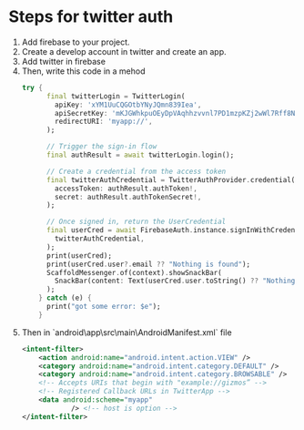 # Steps for twitter auth

<ol>
<li>Add firebase to your project.</li>
<li>Create a develop account in twitter and create an app.</li>
<li>Add twitter in firebase</li>
<li>Then, write this code in a mehod</li>

```dart
try {
      final twitterLogin = TwitterLogin(
        apiKey: 'xYM1UuCQGOtbYNyJQmn839Iea',
        apiSecretKey: 'mKJGWhkpuOEyDpVAqhhzvvnl7PD1mzpKZj2wWl7Rff8NrBPxFE',
        redirectURI: 'myapp://',
      );

      // Trigger the sign-in flow
      final authResult = await twitterLogin.login();

      // Create a credential from the access token
      final twitterAuthCredential = TwitterAuthProvider.credential(
        accessToken: authResult.authToken!,
        secret: authResult.authTokenSecret!,
      );

      // Once signed in, return the UserCredential
      final userCred = await FirebaseAuth.instance.signInWithCredential(
        twitterAuthCredential,
      );
      print(userCred);
      print(userCred.user?.email ?? "Nothing is found");
      ScaffoldMessenger.of(context).showSnackBar(
        SnackBar(content: Text(userCred.user.toString() ?? "Nothing")),
      );
    } catch (e) {
      print("got some error: $e");
    }
```
<li>Then in `android\app\src\main\AndroidManifest.xml` file</li>

```xml
<intent-filter>
    <action android:name="android.intent.action.VIEW" />
    <category android:name="android.intent.category.DEFAULT" />
    <category android:name="android.intent.category.BROWSABLE" />
    <!-- Accepts URIs that begin with "example://gizmos” -->
    <!-- Registered Callback URLs in TwitterApp -->
    <data android:scheme="myapp"
            /> <!-- host is option -->
</intent-filter>
```
</ol>
